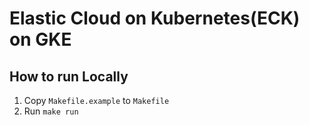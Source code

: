 # Elastic Cloud on Kubernetes(ECK) on GKE

## How to run Locally
1. Copy `Makefile.example` to `Makefile`
2. Run `make run`
